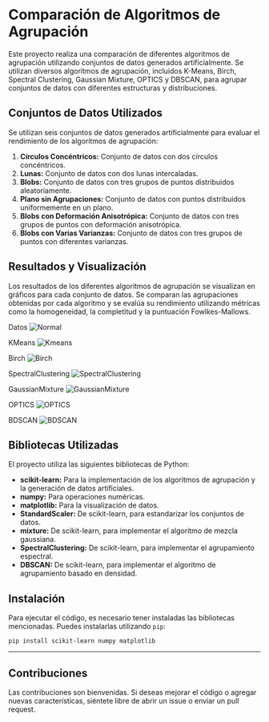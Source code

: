 # Comparación de Algoritmos de Agrupación

Este proyecto realiza una comparación de diferentes algoritmos de agrupación utilizando conjuntos de datos generados artificialmente. Se utilizan diversos algoritmos de agrupación, incluidos K-Means, Birch, Spectral Clustering, Gaussian Mixture, OPTICS y DBSCAN, para agrupar conjuntos de datos con diferentes estructuras y distribuciones.

## Conjuntos de Datos Utilizados

Se utilizan seis conjuntos de datos generados artificialmente para evaluar el rendimiento de los algoritmos de agrupación:

1. **Círculos Concéntricos:** Conjunto de datos con dos círculos concéntricos.
2. **Lunas:** Conjunto de datos con dos lunas intercaladas.
3. **Blobs:** Conjunto de datos con tres grupos de puntos distribuidos aleatoriamente.
4. **Plano sin Agrupaciones:** Conjunto de datos con puntos distribuidos uniformemente en un plano.
5. **Blobs con Deformación Anisotrópica:** Conjunto de datos con tres grupos de puntos con deformación anisotrópica.
6. **Blobs con Varias Varianzas:** Conjunto de datos con tres grupos de puntos con diferentes varianzas.

## Resultados y Visualización

Los resultados de los diferentes algoritmos de agrupación se visualizan en gráficos para cada conjunto de datos. Se comparan las agrupaciones obtenidas por cada algoritmo y se evalúa su rendimiento utilizando métricas como la homogeneidad, la completitud y la puntuación Fowlkes-Mallows.

Datos
![Normal](https://github.com/Dexne/Artificial_Intelligence_Seminar/blob/main/09_Algoritmos_de_agrupaci%C3%B3n/img/01_plots.png)

KMeans
![Kmeans](https://github.com/Dexne/Artificial_Intelligence_Seminar/blob/main/09_Algoritmos_de_agrupaci%C3%B3n/img/02_KMeans.png)

Birch
![Birch](https://github.com/Dexne/Artificial_Intelligence_Seminar/blob/main/09_Algoritmos_de_agrupaci%C3%B3n/img/03_Birch.png)

SpectralClustering
![SpectralClustering](https://github.com/Dexne/Artificial_Intelligence_Seminar/blob/main/09_Algoritmos_de_agrupaci%C3%B3n/img/04_SpectralClustering.png)

GaussianMixture
![GaussianMixture](https://github.com/Dexne/Artificial_Intelligence_Seminar/blob/main/09_Algoritmos_de_agrupaci%C3%B3n/img/05_GaussianMixture.png)

OPTICS
![OPTICS](https://github.com/Dexne/Artificial_Intelligence_Seminar/blob/main/09_Algoritmos_de_agrupaci%C3%B3n/img/06_Optics.png)

BDSCAN
![BDSCAN](https://github.com/Dexne/Artificial_Intelligence_Seminar/blob/main/09_Algoritmos_de_agrupaci%C3%B3n/img/07_BDSCAN.png)


## Bibliotecas Utilizadas

El proyecto utiliza las siguientes bibliotecas de Python:

- **scikit-learn:** Para la implementación de los algoritmos de agrupación y la generación de datos artificiales.
- **numpy:** Para operaciones numéricas.
- **matplotlib:** Para la visualización de datos.
- **StandardScaler:** De scikit-learn, para estandarizar los conjuntos de datos.
- **mixture:** De scikit-learn, para implementar el algoritmo de mezcla gaussiana.
- **SpectralClustering:** De scikit-learn, para implementar el agrupamiento espectral.
- **DBSCAN:** De scikit-learn, para implementar el algoritmo de agrupamiento basado en densidad.

## Instalación

Para ejecutar el código, es necesario tener instaladas las bibliotecas mencionadas. Puedes instalarlas utilizando `pip`:

```
pip install scikit-learn numpy matplotlib
```

---


## Contribuciones

Las contribuciones son bienvenidas. Si deseas mejorar el código o agregar nuevas características, siéntete libre de abrir un issue o enviar un pull request.